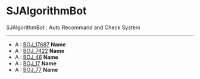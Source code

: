 # SJAlgorithmBot
SJAlgorithmBot : Auto Recommand and Check System   
*****************************************************************************   
* A : [BOJ_17687](https://www.acmicpc.net/problem/17687) **Name**
* A : [BOJ_7422](https://www.acmicpc.net/problem/7422) **Name**
* A : [BOJ_46](https://www.acmicpc.net/problem/46) **Name**
* A : [BOJ_17](https://www.acmicpc.net/problem/17) **Name**
* A : [BOJ_77](https://www.acmicpc.net/problem/77) **Name**

